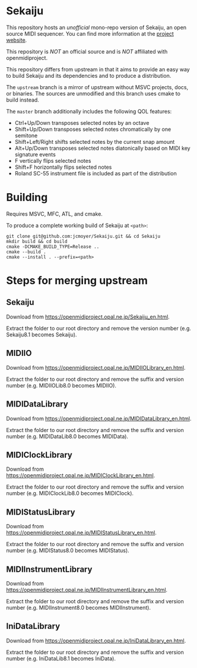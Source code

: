 # Sekaiju

This repository hosts an *unofficial* mono-repo version of Sekaiju, an open
source MIDI sequencer. You can find more information at the [project
website](https://openmidiproject.opal.ne.jp/Sekaiju_en.html).

This repository is *NOT* an official source and is *NOT* affiliated with
openmidiproject.

This repository differs from upstream in that it aims to provide an easy way to
build Sekaiju and its dependencies and to produce a distribution.

The `upstream` branch is a mirror of upstream without MSVC projects, docs, or
binaries. The sources are unmodified and this branch uses cmake to build
instead.

The `master` branch additionally includes the following QOL features:

- Ctrl+Up/Down transposes selected notes by an octave
- Shift+Up/Down transposes selected notes chromatically by one semitone
- Shift+Left/Right shifts selected notes by the current snap amount
- Alt+Up/Down transposes selected notes diatonically based on MIDI key
  signature events
- F vertically flips selected notes
- Shift+F horizontally flips selected notes
- Roland SC-55 instrument file is included as part of the distribution

# Building

Requires MSVC, MFC, ATL, and cmake.

To produce a complete working build of Sekaiju at `<path>`:

```
git clone git@github.com:jcmoyer/Sekaiju.git && cd Sekaiju
mkdir build && cd build
cmake -DCMAKE_BUILD_TYPE=Release ..
cmake --build .
cmake --install . --prefix=<path>
```

# Steps for merging upstream

## Sekaiju

Download from https://openmidiproject.opal.ne.jp/Sekaiju_en.html.

Extract the folder to our root directory and remove the version number (e.g.
Sekaiju8.1 becomes Sekaiju).

## MIDIIO

Download from https://openmidiproject.opal.ne.jp/MIDIIOLibrary_en.html.

Extract the folder to our root directory and remove the suffix and version
number (e.g. MIDIIOLib8.0 becomes MIDIIO).

## MIDIDataLibrary

Download from https://openmidiproject.opal.ne.jp/MIDIDataLibrary_en.html.

Extract the folder to our root directory and remove the suffix and version
number (e.g. MIDIDataLib8.0 becomes MIDIData).

## MIDIClockLibrary

Download from https://openmidiproject.opal.ne.jp/MIDIClockLibrary_en.html.

Extract the folder to our root directory and remove the suffix and version
number (e.g. MIDIClockLib8.0 becomes MIDIClock).

## MIDIStatusLibrary

Download from https://openmidiproject.opal.ne.jp/MIDIStatusLibrary_en.html.

Extract the folder to our root directory and remove the suffix and version
number (e.g. MIDIStatus8.0 becomes MIDIStatus).

## MIDIInstrumentLibrary

Download from https://openmidiproject.opal.ne.jp/MIDIInstrumentLibrary_en.html.

Extract the folder to our root directory and remove the suffix and version
number (e.g. MIDIInstrument8.0 becomes MIDIInstrument).

## IniDataLibrary

Download from https://openmidiproject.opal.ne.jp/IniDataLibrary_en.html.

Extract the folder to our root directory and remove the suffix and version
number (e.g. IniDataLib8.1 becomes IniData).
